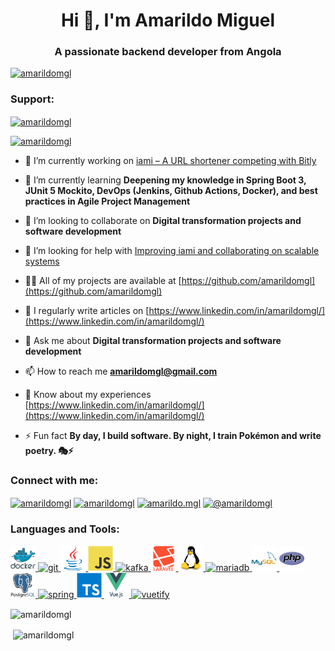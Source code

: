 <h1 align="center">Hi 👋, I'm Amarildo Miguel</h1>
<h3 align="center">A passionate backend developer from Angola</h3>

<p align="left"> <a href="https://github.com/ryo-ma/github-profile-trophy"><img src="https://github-profile-trophy.vercel.app/?username=amarildomgl" alt="amarildomgl" /></a> </p>

<h3 align="left">Support:</h3>
<p><a href="https://www.buymeacoffee.com/amarildomgl"> <img align="center" src="https://cdn.buymeacoffee.com/buttons/v2/default-yellow.png" height="50" width="210" alt="amarildomgl" /></a></p>

<p align="left"> <a href="https://twitter.com/amarildomgl" target="blank"><img src="https://img.shields.io/twitter/follow/amarildomgl?logo=twitter&style=for-the-badge" alt="amarildomgl" /></a> </p>

- 🔭 I’m currently working on [iami – A URL shortener competing with Bitly](iami.ao)

- 🌱 I’m currently learning **Deepening my knowledge in Spring Boot 3, JUnit 5 Mockito, DevOps (Jenkins, Github Actions, Docker), and best practices in Agile Project Management**

- 👯 I’m looking to collaborate on **Digital transformation projects and software development**

- 🤝 I’m looking for help with [Improving iami and collaborating on scalable systems](iami.ao)

- 👨‍💻 All of my projects are available at [https://github.com/amarildomgl](https://github.com/amarildomgl)

- 📝 I regularly write articles on [https://www.linkedin.com/in/amarildomgl/](https://www.linkedin.com/in/amarildomgl/)

- 💬 Ask me about **Digital transformation projects and software development**

- 📫 How to reach me **amarildomgl@gmail.com**

- 📄 Know about my experiences [https://www.linkedin.com/in/amarildomgl/](https://www.linkedin.com/in/amarildomgl/)

- ⚡ Fun fact **By day, I build software. By night, I train Pokémon and write poetry. 🎭⚡**

<h3 align="left">Connect with me:</h3>
<p align="left">
<a href="https://twitter.com/amarildomgl" target="blank"><img align="center" src="https://raw.githubusercontent.com/rahuldkjain/github-profile-readme-generator/master/src/images/icons/Social/twitter.svg" alt="amarildomgl" height="30" width="40" /></a>
<a href="https://linkedin.com/in/amarildomgl" target="blank"><img align="center" src="https://cdn-icons-png.flaticon.com/512/174/174857.png" alt="amarildomgl" height="30" width="40" /></a>
<a href="https://instagram.com/amarildo.mgl" target="blank"><img align="center" src="https://raw.githubusercontent.com/rahuldkjain/github-profile-readme-generator/master/src/images/icons/Social/instagram.svg" alt="amarildo.mgl" height="30" width="40" /></a>
<a href="https://medium.com/@amarildomgl" target="blank"><img align="center" src="https://raw.githubusercontent.com/rahuldkjain/github-profile-readme-generator/master/src/images/icons/Social/medium.svg" alt="@amarildomgl" height="30" width="40" /></a>
</p>

<h3 align="left">Languages and Tools:</h3>
<p align="left"> <a href="https://www.docker.com/" target="_blank" rel="noreferrer"> <img src="https://raw.githubusercontent.com/devicons/devicon/master/icons/docker/docker-original-wordmark.svg" alt="docker" width="40" height="40"/> </a> <a href="https://git-scm.com/" target="_blank" rel="noreferrer"> <img src="https://www.vectorlogo.zone/logos/git-scm/git-scm-icon.svg" alt="git" width="40" height="40"/> </a> <a href="https://www.java.com" target="_blank" rel="noreferrer"> <img src="https://raw.githubusercontent.com/devicons/devicon/master/icons/java/java-original.svg" alt="java" width="40" height="40"/> </a> <a href="https://developer.mozilla.org/en-US/docs/Web/JavaScript" target="_blank" rel="noreferrer"> <img src="https://raw.githubusercontent.com/devicons/devicon/master/icons/javascript/javascript-original.svg" alt="javascript" width="40" height="40"/> </a> <a href="https://kafka.apache.org/" target="_blank" rel="noreferrer"> <img src="https://www.vectorlogo.zone/logos/apache_kafka/apache_kafka-icon.svg" alt="kafka" width="40" height="40"/> </a> <a href="https://laravel.com/" target="_blank" rel="noreferrer"> <img src="https://raw.githubusercontent.com/devicons/devicon/master/icons/laravel/laravel-plain-wordmark.svg" alt="laravel" width="40" height="40"/> </a> <a href="https://www.linux.org/" target="_blank" rel="noreferrer"> <img src="https://raw.githubusercontent.com/devicons/devicon/master/icons/linux/linux-original.svg" alt="linux" width="40" height="40"/> </a> <a href="https://mariadb.org/" target="_blank" rel="noreferrer"> <img src="https://www.vectorlogo.zone/logos/mariadb/mariadb-icon.svg" alt="mariadb" width="40" height="40"/> </a> <a href="https://www.mysql.com/" target="_blank" rel="noreferrer"> <img src="https://raw.githubusercontent.com/devicons/devicon/master/icons/mysql/mysql-original-wordmark.svg" alt="mysql" width="40" height="40"/> </a> <a href="https://www.php.net" target="_blank" rel="noreferrer"> <img src="https://raw.githubusercontent.com/devicons/devicon/master/icons/php/php-original.svg" alt="php" width="40" height="40"/> </a> <a href="https://www.postgresql.org" target="_blank" rel="noreferrer"> <img src="https://raw.githubusercontent.com/devicons/devicon/master/icons/postgresql/postgresql-original-wordmark.svg" alt="postgresql" width="40" height="40"/> </a> <a href="https://spring.io/" target="_blank" rel="noreferrer"> <img src="https://www.vectorlogo.zone/logos/springio/springio-icon.svg" alt="spring" width="40" height="40"/> </a> <a href="https://www.typescriptlang.org/" target="_blank" rel="noreferrer"> <img src="https://raw.githubusercontent.com/devicons/devicon/master/icons/typescript/typescript-original.svg" alt="typescript" width="40" height="40"/> </a> <a href="https://vuejs.org/" target="_blank" rel="noreferrer"> <img src="https://raw.githubusercontent.com/devicons/devicon/master/icons/vuejs/vuejs-original-wordmark.svg" alt="vuejs" width="40" height="40"/> </a> <a href="https://vuetifyjs.com/en/" target="_blank" rel="noreferrer"> <img src="https://bestofjs.org/logos/vuetify.svg" alt="vuetify" width="40" height="40"/> </a> </p>



<p><img align="center" src="https://github-readme-stats.vercel.app/api/top-langs?username=amarildomgl&show_icons=true&locale=en&layout=compact" alt="amarildomgl" /></p>

<p>&nbsp;<img align="center" src="https://github-readme-stats.vercel.app/api?username=amarildomgl&show_icons=true&locale=en" alt="amarildomgl" /></p>
